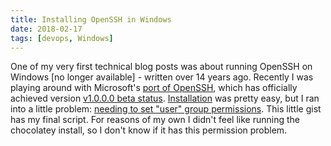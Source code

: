 ```yaml
---
title: Installing OpenSSH in Windows
date: 2018-02-17
tags: [devops, Windows]
---
```


<!-- todo: this blog does does exist? -->
One of my very first technical blog posts was about running OpenSSH on Windows
\[no longer available] - written over 14 years ago. Recently I was playing around
with Microsoft's [port of OpenSSH](https://github.com/PowerShell/Win32-OpenSSH),
which has officially achieved version [v1.0.0.0 beta
status](https://github.com/PowerShell/Win32-OpenSSH/releases/tag/v1.0.0.0).
[Installation](https://github.com/PowerShell/Win32-OpenSSH/wiki/Install-Win32-OpenSSH)
was pretty easy, but I ran into a little problem: [needing to set "user" group
permissions](https://github.com/PowerShell/Win32-OpenSSH/issues/1035). This
little gist has my final script. For reasons of my own I didn't feel like
running the chocolatey install, so I don't know if it has this permission
problem.

<script src="https://gist.github.com/stephenfuqua/46332c46741d94dc216e1332b437012c.js"></script>

<!-- truncate -->
